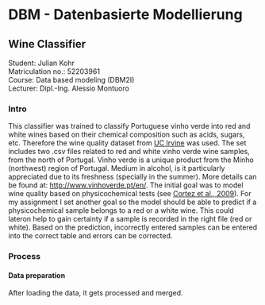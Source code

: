 # DBM - Datenbasierte Modellierung
## Wine Classifier

Student: Julian Kohr<br>
Matriculation no.: 52203961<br>
Course: Data based modeling (DBM2I)<br>
Lecturer: Dipl.-Ing. Alessio Montuoro

### Intro
This classifier was trained to classify Portuguese vinho verde into red and white wines based on their chemical composition such as acids, sugars, etc. Therefore the wine quality dataset from [UC Irvine](https://archive.ics.uci.edu/dataset/186/wine+quality) was used. The set includes two .csv files related to red and white vinho verde wine samples, from the north of Portugal. Vinho verde is a unique product from the Minho (northwest) region of Portugal. Medium in alcohol, is it particularly appreciated due to its freshness (specially in the summer). More details can be found at: http://www.vinhoverde.pt/en/. The initial goal was to model wine quality based on physicochemical tests (see [Cortez et al., 2009](http://dx.doi.org/10.1016/j.dss.2009.05.016)). For my assignment I set another goal so the model should be able to predict if a physicochemical sample belongs to a red or a white wine. This could lateron help to gain certainty if a sample is recorded in the right file (red or white). Based on the prediction, incorrectly entered samples can be entered into the correct table and errors can be corrected.

### Process
#### Data preparation
After loading the data, it gets processed and merged. 
